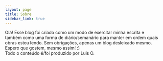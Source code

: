 ```yaml
---
layout: page
title: Sobre
sidebar_link: true
---
```


  Olá!
  Esse blog foi criado como um modo de exercitar minha escrita e também como uma forma de diário/semanário para manter em ordem quais obras estou lendo. Sem obrigações, apenas um blog desleixado mesmo. Espero que gostem, mesmo assim! :)
  <br>
  Todo o conteúdo é/foi produzido por Luis O.

